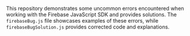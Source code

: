 This repository demonstrates some uncommon errors encountered when working with the Firebase JavaScript SDK and provides solutions.  The `firebaseBug.js` file showcases examples of these errors, while `firebaseBugSolution.js` provides corrected code and explanations.